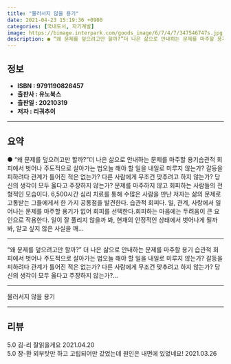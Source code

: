 ```yaml
---
title: "물러서지 않을 용기"
date: 2021-04-23 15:19:36 +0900
categories: [국내도서, 자기계발]
image: https://bimage.interpark.com/goods_image/6/7/4/7/347546747s.jpg
description: ● “왜 문제를 덮으려고만 할까?”더 나은 삶으로 안내하는 문제를 마주할 용기습관적 회피에서 벗어나 주도적으로 살아가는 법오늘 해야 할 일을 내일로 미루지 않는가? 갈등을 피하려다 관계가 틀어진 적은 없는가? 다른 사람에게 무조건 맞추려고 하지 않는가? 당신의 생각이 모두 옳다고 주장
---
```


## **정보**

- **ISBN : 9791190826457**
- **출판사 : 유노북스**
- **출판일 : 20210319**
- **저자 : 리궈추이**

------



## **요약**

●  “왜 문제를 덮으려고만 할까?”더 나은 삶으로 안내하는 문제를 마주할 용기습관적 회피에서 벗어나 주도적으로 살아가는 법오늘 해야 할 일을 내일로 미루지 않는가? 갈등을 피하려다 관계가 틀어진 적은 없는가? 다른 사람에게 무조건 맞추려고 하지 않는가? 당신의 생각이 모두 옳다고 주장하지 않는가? 문제를 마주하지 않고 회피하는 사람들의 전형적인 모습이다. 6,500시간 심리 치료를 통해 수많은 사람을 만난 저자는 삶의 문제로 고통받는 그들에게서 한 가지 공통점을 발견한다. 습관적 회피다. 일, 관계, 사랑에서 일어나는 문제를 마주할 용기가 없어 회피를 선택한다.회피하는 마음에는 두려움이 큰 요인으로 작용한다. 일이 잘 풀리지 않을까 봐, 현재의 안정적인 상태에서 벗어나게 될까 봐, 알고 싶지 않은 사실을 깨...

------

“왜 문제를 덮으려고만 할까?”
더 나은 삶으로 안내하는 문제를 마주할 용기
습관적 회피에서 벗어나 주도적으로 살아가는 법오늘 해야 할 일을 내일로 미루지 않는가? 갈등을 피하려다 관계가 틀어진 적은 없는가? 다른 사람에게 무조건 맞추려고 하지 않는가? 당신의 생각이 모두 옳다고 주장하지 않는가?... 

------


물러서지 않을 용기 

------


## **리뷰** 

5.0 김-리 잘읽을게요 2021.04.20 <br/>5.0 장-환 외부탓만 하고 고립되어만 갔었는데 원인은 내면에 있었네요! 2021.03.26 <br/>